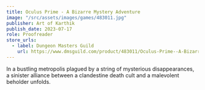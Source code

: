 ```yaml
---
title: Oculus Prime - A Bizarre Mystery Adventure
image: "/src/assets/images/games/483011.jpg"
publisher: Art of Karthik
publish_date: 2023-07-17
role: Proofreader
store_urls:
  - label: Dungeon Masters Guild
    url: https://www.dmsguild.com/product/483011/Oculus-Prime--A-Bizarre-Mystery-Adventure
---
```


In a bustling metropolis plagued by a string of mysterious disappearances, a sinister alliance between a clandestine death cult and a malevolent beholder unfolds.